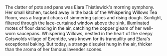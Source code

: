 The clatter of pots and pans was Elara Thistlewick's morning symphony.  Her small kitchen, tucked away in the back of the Whispering Willows Tea Room, was a fragrant chaos of simmering spices and rising dough.  Sunlight, filtered through the lace-curtained window above the sink, illuminated motes of flour dancing in the air, catching the copper gleam of her well-worn saucepans.  Whispering Willows, nestled in the heart of the sleepy Cotswolds village of Eventide, was known for its tranquility and Elara's exceptional baking.  But today, a strange disquiet hung in the air, thicker than the aroma of her famous lavender scones.
